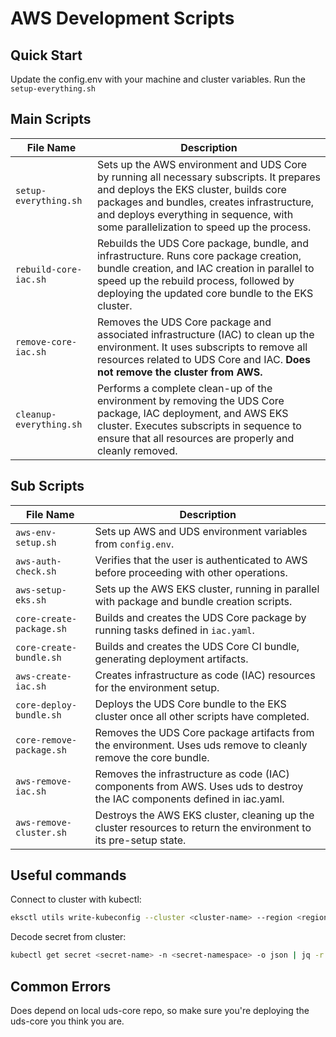 # AWS Development Scripts

## Quick Start
Update the config.env with your machine and cluster variables. Run the `setup-everything.sh`

## Main Scripts
| File Name | Description |
| - | - |
| `setup-everything.sh` | Sets up the AWS environment and UDS Core by running all necessary subscripts. It prepares and deploys the EKS cluster, builds core packages and bundles, creates infrastructure, and deploys everything in sequence, with some parallelization to speed up the process. |
| `rebuild-core-iac.sh` | Rebuilds the UDS Core package, bundle, and infrastructure. Runs core package creation, bundle creation, and IAC creation in parallel to speed up the rebuild process, followed by deploying the updated core bundle to the EKS cluster. |
| `remove-core-iac.sh` | Removes the UDS Core package and associated infrastructure (IAC) to clean up the environment. It uses subscripts to remove all resources related to UDS Core and IAC. **Does not remove the cluster from AWS.** |
| `cleanup-everything.sh` | Performs a complete clean-up of the environment by removing the UDS Core package, IAC deployment, and AWS EKS cluster. Executes subscripts in sequence to ensure that all resources are properly and cleanly removed. |


## Sub Scripts
| File Name                 | Description                                                                                |
|---------------------------|--------------------------------------------------------------------------------------------|
| `aws-env-setup.sh`        | Sets up AWS and UDS environment variables from `config.env`.                               |
| `aws-auth-check.sh`       | Verifies that the user is authenticated to AWS before proceeding with other operations.    |
| `aws-setup-eks.sh`        | Sets up the AWS EKS cluster, running in parallel with package and bundle creation scripts. |
| `core-create-package.sh`  | Builds and creates the UDS Core package by running tasks defined in `iac.yaml`.            |
| `core-create-bundle.sh`   | Builds and creates the UDS Core CI bundle, generating deployment artifacts.                |
| `aws-create-iac.sh`       | Creates infrastructure as code (IAC) resources for the environment setup.                  |
| `core-deploy-bundle.sh`   | Deploys the UDS Core bundle to the EKS cluster once all other scripts have completed.      |
| `core-remove-package.sh`	| Removes the UDS Core package artifacts from the environment. Uses uds remove to cleanly remove the core bundle. |
| `aws-remove-iac.sh`	    | Removes the infrastructure as code (IAC) components from AWS. Uses uds to destroy the IAC components defined in iac.yaml. |
| `aws-remove-cluster.sh`	| Destroys the AWS EKS cluster, cleaning up the cluster resources to return the environment to its pre-setup state.


## Useful commands

Connect to cluster with kubectl:
```bash
eksctl utils write-kubeconfig --cluster <cluster-name> --region <region-name>
```

Decode secret from cluster:
```bash
kubectl get secret <secret-name> -n <secret-namespace> -o json | jq -r '.data | map_values(@base64d)'
```

## Common Errors
Does depend on local uds-core repo, so make sure you're deploying the uds-core you think you are.

